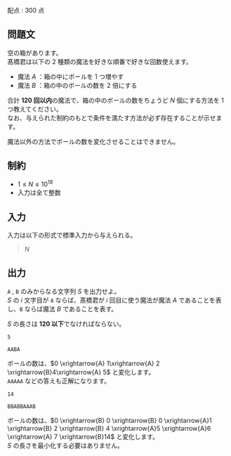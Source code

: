 配点 : $300$ 点

## 問題文

空の箱があります。<br>
髙橋君は以下の $2$ 種類の魔法を好きな順番で好きな回数使えます。

- 魔法 $A$ ：箱の中にボールを $1$ つ増やす
- 魔法 $B$ ：箱の中のボールの数を $2$ 倍にする

合計 **$\mathbf{120}$ 回以内**の魔法で、箱の中のボールの数をちょうど $N$ 個にする方法を $1$ つ教えてください。<br>
なお、与えられた制約のもとで条件を満たす方法が必ず存在することが示せます。  

魔法以外の方法でボールの数を変化させることはできません。  

## 制約

- $1 \leq N \leq 10^{18}$
- 入力は全て整数

## 入力

入力は以下の形式で標準入力から与えられる。

> $N$

## 出力

`A` , `B` のみからなる文字列 $S$ を出力せよ。<br>
$S$ の $i$ 文字目が `A` ならば、髙橋君が $i$ 回目に使う魔法が魔法 $A$ であることを表し、`B` ならば魔法 $B$ であることを表す。

$S$ の長さは **$\mathbf{120}$ 以下**でなければならない。  

```input1
5
```

```output1
AABA
```

ボールの数は、$0 \xrightarrow{A} 1\xrightarrow{A} 2 \xrightarrow{B}4\xrightarrow{A} 5$ と変化します。<br>
`AAAAA` などの答えも正解になります。  

```input2
14
```

```output2
BBABBAAAB
```

ボールの数は、$0 \xrightarrow{B} 0 \xrightarrow{B} 0 \xrightarrow{A}1 \xrightarrow{B} 2 \xrightarrow{B} 4 \xrightarrow{A}5 \xrightarrow{A}6 \xrightarrow{A} 7 \xrightarrow{B}14$ と変化します。<br>
$S$ の長さを最小化する必要はありません。